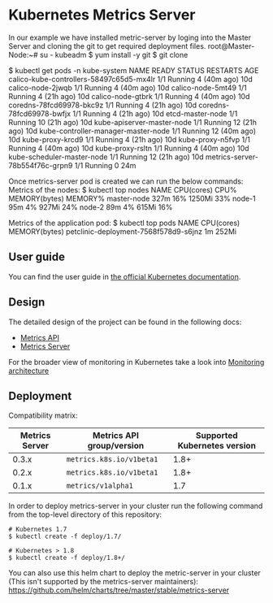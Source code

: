 # Kubernetes Metrics Server

In our example we have installed metric-server by loging into the Master Server and cloning the git to get required deployment files.
root@Master-Node:~# su - kubeadm
$ yum install -y git
$ git clone 


$ kubectl get pods -n kube-system
NAME                                       READY   STATUS    RESTARTS       AGE
calico-kube-controllers-58497c65d5-mx4lr   1/1     Running   4 (40m ago)    10d
calico-node-2jwqb                          1/1     Running   4 (40m ago)    10d
calico-node-5mt49                          1/1     Running   4 (21h ago)    10d
calico-node-gtbrk                          1/1     Running   4 (40m ago)    10d
coredns-78fcd69978-bkc9z                   1/1     Running   4 (21h ago)    10d
coredns-78fcd69978-bwfjx                   1/1     Running   4 (21h ago)    10d
etcd-master-node                           1/1     Running   10 (21h ago)   10d
kube-apiserver-master-node                 1/1     Running   12 (21h ago)   10d
kube-controller-manager-master-node        1/1     Running   12 (40m ago)   10d
kube-proxy-krcd9                           1/1     Running   4 (21h ago)    10d
kube-proxy-n5fvp                           1/1     Running   4 (40m ago)    10d
kube-proxy-rsltn                           1/1     Running   4 (40m ago)    10d
kube-scheduler-master-node                 1/1     Running   12 (21h ago)   10d
metrics-server-78b554f76c-grpn9            1/1     Running   0              24m

Once metrics-server pod is created we can run the below commands:
Metrics of the nodes:
$ kubectl top nodes
NAME          CPU(cores)   CPU%   MEMORY(bytes)   MEMORY%
master-node   327m         16%    1250Mi          33%
node-1        95m          4%     927Mi           24%
node-2        89m          4%     615Mi           16%

Metrics of the application pod:
$ kubectl top pods
NAME                                    CPU(cores)   MEMORY(bytes)
petclinic-deployment-7568f578d9-s6jnz   1m           252Mi





## User guide

You can find the user guide in
[the official Kubernetes documentation](https://kubernetes.io/docs/tasks/debug-application-cluster/resource-metrics-pipeline/).

## Design

The detailed design of the project can be found in the following docs:

- [Metrics API](https://github.com/kubernetes/community/blob/master/contributors/design-proposals/instrumentation/resource-metrics-api.md)
- [Metrics Server](https://github.com/kubernetes/community/blob/master/contributors/design-proposals/instrumentation/metrics-server.md)

For the broader view of monitoring in Kubernetes take a look into
[Monitoring architecture](https://github.com/kubernetes/community/blob/master/contributors/design-proposals/instrumentation/monitoring_architecture.md)

## Deployment

Compatibility matrix:

Metrics Server | Metrics API group/version | Supported Kubernetes version
---------------|---------------------------|-----------------------------
0.3.x          | `metrics.k8s.io/v1beta1`  | 1.8+
0.2.x          | `metrics.k8s.io/v1beta1`  | 1.8+
0.1.x          | `metrics/v1alpha1`        | 1.7


In order to deploy metrics-server in your cluster run the following command from
the top-level directory of this repository:

```console
# Kubernetes 1.7
$ kubectl create -f deploy/1.7/

# Kubernetes > 1.8
$ kubectl create -f deploy/1.8+/
```

You can also use this helm chart to deploy the metric-server in your cluster (This isn't supported by the metrics-server maintainers): https://github.com/helm/charts/tree/master/stable/metrics-server




